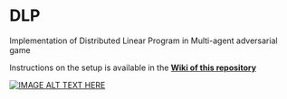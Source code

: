 # DLP
Implementation of Distributed Linear Program in Multi-agent adversarial game

Instructions on the setup is available in the [**Wiki of this repository**](https://github.com/mzahana/dlp/wiki)

[![IMAGE ALT TEXT HERE](http://img.youtube.com/vi/aQWNBxXC71o/0.jpg)](http://www.youtube.com/watch?v=aQWNBxXC71o)
